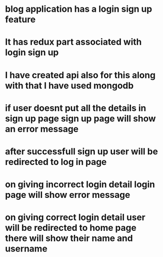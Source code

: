 # blog application has a login sign up feature 
# It has redux part associated with login sign up
# I have created api also for this along with that I have used mongodb
# if user doesnt put all the details in sign up page sign up page will show an error message
# after successfull sign up user will be redirected to log in page
# on giving incorrect login detail login page will show error message
# on giving correct login detail user will be redirected to home page there will show their name and username

